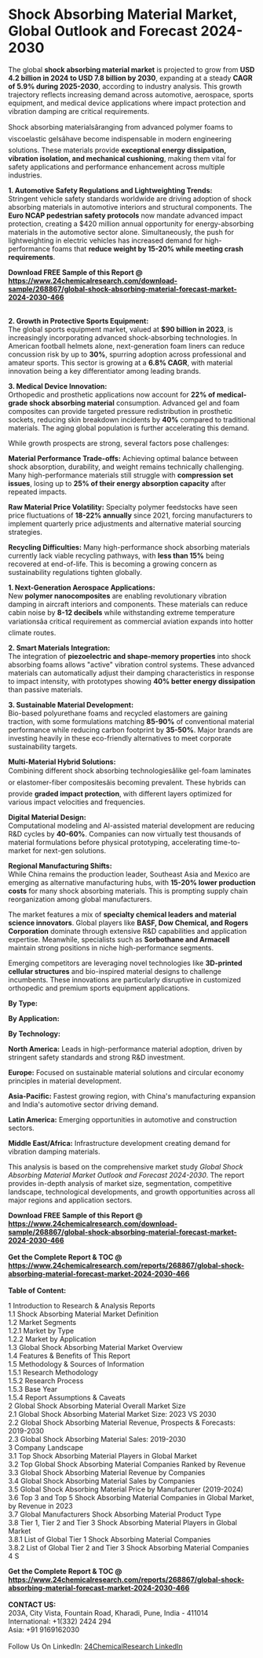 <h1>Shock Absorbing Material Market, Global Outlook and Forecast 2024-2030</h1><p>The global <strong>shock absorbing material market</strong> is projected to grow from <strong>USD 4.2 billion in 2024 to USD 7.8 billion by 2030</strong>, expanding at a steady <strong>CAGR of 5.9% during 2025-2030</strong>, according to industry analysis. This growth trajectory reflects increasing demand across automotive, aerospace, sports equipment, and medical device applications where impact protection and vibration damping are critical requirements.</p><p>Shock absorbing materialsâranging from advanced polymer foams to viscoelastic gelsâhave become indispensable in modern engineering solutions. These materials provide <strong>exceptional energy dissipation, vibration isolation, and mechanical cushioning</strong>, making them vital for safety applications and performance enhancement across multiple industries.</p><p><strong>1. Automotive Safety Regulations and Lightweighting Trends:</strong><br>
Stringent vehicle safety standards worldwide are driving adoption of shock absorbing materials in automotive interiors and structural components. The <strong>Euro NCAP pedestrian safety protocols</strong> now mandate advanced impact protection, creating a $420 million annual opportunity for energy-absorbing materials in the automotive sector alone. Simultaneously, the push for lightweighting in electric vehicles has increased demand for high-performance foams that <strong>reduce weight by 15-20% while meeting crash requirements</strong>.</p><div><b>Download FREE Sample of this Report @ 
            <a href="https://www.24chemicalresearch.com/download-sample/268867/global-shock-absorbing-material-forecast-market-2024-2030-466">
            https://www.24chemicalresearch.com/download-sample/268867/global-shock-absorbing-material-forecast-market-2024-2030-466</a></b></div><br><p><strong>2. Growth in Protective Sports Equipment:</strong><br>
The global sports equipment market, valued at <strong>$90 billion in 2023</strong>, is increasingly incorporating advanced shock-absorbing technologies. In American football helmets alone, next-generation foam liners can reduce concussion risk by up to <strong>30%</strong>, spurring adoption across professional and amateur sports. This sector is growing at a <strong>6.8% CAGR</strong>, with material innovation being a key differentiator among leading brands.</p><p><strong>3. Medical Device Innovation:</strong><br>
Orthopedic and prosthetic applications now account for <strong>22% of medical-grade shock absorbing material</strong> consumption. Advanced gel and foam composites can provide targeted pressure redistribution in prosthetic sockets, reducing skin breakdown incidents by <strong>40%</strong> compared to traditional materials. The aging global population is further accelerating this demand.</p><p>While growth prospects are strong, several factors pose challenges:</p><p><strong>Material Performance Trade-offs:</strong> Achieving optimal balance between shock absorption, durability, and weight remains technically challenging. Many high-performance materials still struggle with <strong>compression set issues</strong>, losing up to <strong>25% of their energy absorption capacity</strong> after repeated impacts.</p><p><strong>Raw Material Price Volatility:</strong> Specialty polymer feedstocks have seen price fluctuations of <strong>18-22% annually</strong> since 2021, forcing manufacturers to implement quarterly price adjustments and alternative material sourcing strategies.</p><p><strong>Recycling Difficulties:</strong> Many high-performance shock absorbing materials currently lack viable recycling pathways, with <strong>less than 15%</strong> being recovered at end-of-life. This is becoming a growing concern as sustainability regulations tighten globally.</p><p><strong>1. Next-Generation Aerospace Applications:</strong><br>
New <strong>polymer nanocomposites</strong> are enabling revolutionary vibration damping in aircraft interiors and components. These materials can reduce cabin noise by <strong>8-12 decibels</strong> while withstanding extreme temperature variationsâa critical requirement as commercial aviation expands into hotter climate routes.</p><p><strong>2. Smart Materials Integration:</strong><br>
The integration of <strong>piezoelectric and shape-memory properties</strong> into shock absorbing foams allows "active" vibration control systems. These advanced materials can automatically adjust their damping characteristics in response to impact intensity, with prototypes showing <strong>40% better energy dissipation</strong> than passive materials.</p><p><strong>3. Sustainable Material Development:</strong><br>
Bio-based polyurethane foams and recycled elastomers are gaining traction, with some formulations matching <strong>85-90%</strong> of conventional material performance while reducing carbon footprint by <strong>35-50%</strong>. Major brands are investing heavily in these eco-friendly alternatives to meet corporate sustainability targets.</p><p><strong>Multi-Material Hybrid Solutions:</strong><br>
	Combining different shock absorbing technologiesâlike gel-foam laminates or elastomer-fiber compositesâis becoming prevalent. These hybrids can provide <strong>graded impact protection</strong>, with different layers optimized for various impact velocities and frequencies.</p><p><strong>Digital Material Design:</strong><br>
	Computational modeling and AI-assisted material development are reducing R&amp;D cycles by <strong>40-60%</strong>. Companies can now virtually test thousands of material formulations before physical prototyping, accelerating time-to-market for next-gen solutions.</p><p><strong>Regional Manufacturing Shifts:</strong><br>
	While China remains the production leader, Southeast Asia and Mexico are emerging as alternative manufacturing hubs, with <strong>15-20% lower production costs</strong> for many shock absorbing materials. This is prompting supply chain reorganization among global manufacturers.</p><p>The market features a mix of <strong>specialty chemical leaders and material science innovators</strong>. Global players like <strong>BASF, Dow Chemical, and Rogers Corporation</strong> dominate through extensive R&amp;D capabilities and application expertise. Meanwhile, specialists such as <strong>Sorbothane and Armacell</strong> maintain strong positions in niche high-performance segments.</p><p>Emerging competitors are leveraging novel technologies like <strong>3D-printed cellular structures</strong> and bio-inspired material designs to challenge incumbents. These innovations are particularly disruptive in customized orthopedic and premium sports equipment applications.</p><p><strong>By Type:</strong></p><p><strong>By Application:</strong></p><p><strong>By Technology:</strong></p><p><strong>North America:</strong> Leads in high-performance material adoption, driven by stringent safety standards and strong R&amp;D investment.</p><p><strong>Europe:</strong> Focused on sustainable material solutions and circular economy principles in material development.</p><p><strong>Asia-Pacific:</strong> Fastest growing region, with China's manufacturing expansion and India's automotive sector driving demand.</p><p><strong>Latin America:</strong> Emerging opportunities in automotive and construction sectors.</p><p><strong>Middle East/Africa:</strong> Infrastructure development creating demand for vibration damping materials.</p><p>This analysis is based on the comprehensive market study <em>Global Shock Absorbing Material Market Outlook and Forecast 2024-2030</em>. The report provides in-depth analysis of market size, segmentation, competitive landscape, technological developments, and growth opportunities across all major regions and application sectors.</p><div><b>Download FREE Sample of this Report @ 
            <a href="https://www.24chemicalresearch.com/download-sample/268867/global-shock-absorbing-material-forecast-market-2024-2030-466">
            https://www.24chemicalresearch.com/download-sample/268867/global-shock-absorbing-material-forecast-market-2024-2030-466</a></b></div><br><div><b>Get the Complete Report & TOC @ 
            <a href="https://www.24chemicalresearch.com/reports/268867/global-shock-absorbing-material-forecast-market-2024-2030-466">
            https://www.24chemicalresearch.com/reports/268867/global-shock-absorbing-material-forecast-market-2024-2030-466</a></b></div><br>
            <b>Table of Content:</b><p>1 Introduction to Research & Analysis Reports<br />
    1.1 Shock Absorbing Material Market Definition<br />
    1.2 Market Segments<br />
        1.2.1 Market by Type<br />
        1.2.2 Market by Application<br />
    1.3 Global Shock Absorbing Material Market Overview<br />
    1.4 Features & Benefits of This Report<br />
    1.5 Methodology & Sources of Information<br />
        1.5.1 Research Methodology<br />
        1.5.2 Research Process<br />
        1.5.3 Base Year<br />
        1.5.4 Report Assumptions & Caveats<br />
2 Global Shock Absorbing Material Overall Market Size<br />
    2.1 Global Shock Absorbing Material Market Size: 2023 VS 2030<br />
    2.2 Global Shock Absorbing Material Revenue, Prospects & Forecasts: 2019-2030<br />
    2.3 Global Shock Absorbing Material Sales: 2019-2030<br />
3 Company Landscape<br />
    3.1 Top Shock Absorbing Material Players in Global Market<br />
    3.2 Top Global Shock Absorbing Material Companies Ranked by Revenue<br />
    3.3 Global Shock Absorbing Material Revenue by Companies<br />
    3.4 Global Shock Absorbing Material Sales by Companies<br />
    3.5 Global Shock Absorbing Material Price by Manufacturer (2019-2024)<br />
    3.6 Top 3 and Top 5 Shock Absorbing Material Companies in Global Market, by Revenue in 2023<br />
    3.7 Global Manufacturers Shock Absorbing Material Product Type<br />
    3.8 Tier 1, Tier 2 and Tier 3 Shock Absorbing Material Players in Global Market<br />
        3.8.1 List of Global Tier 1 Shock Absorbing Material Companies<br />
        3.8.2 List of Global Tier 2 and Tier 3 Shock Absorbing Material Companies<br />
4 S</p><div><b>Get the Complete Report & TOC @ 
            <a href="https://www.24chemicalresearch.com/reports/268867/global-shock-absorbing-material-forecast-market-2024-2030-466">
            https://www.24chemicalresearch.com/reports/268867/global-shock-absorbing-material-forecast-market-2024-2030-466</a></b></div><br><b>CONTACT US:</b><br>
            203A, City Vista, Fountain Road, Kharadi, Pune, India - 411014<br>
            International: +1(332) 2424 294<br>
            Asia: +91 9169162030 <br><br>
            Follow Us On LinkedIn: <a href="https://www.linkedin.com/company/24chemicalresearch/">24ChemicalResearch LinkedIn</a>
